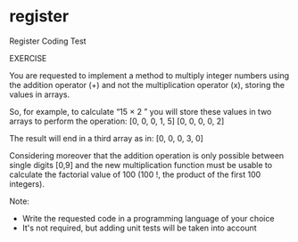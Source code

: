 # register
Register Coding Test

EXERCISE 

You are requested to implement a method to multiply integer numbers using the addition operator (+) and not the multiplication operator (x), storing the values in arrays.

So, for example, to calculate “15 × 2 ” you will store these values in two arrays to perform the operation:
[0, 0, 0, 1, 5]
[0, 0, 0, 0, 2]

The result will end in a third array as in:
[0, 0, 0, 3, 0]

Considering moreover that the addition operation is only possible between single digits [0,9] and the new multiplication function must be usable to calculate the factorial value of 100 (100 !, the product of the first 100 integers).

Note: 
* Write the requested code in a programming language of your choice
* It's not required, but adding unit tests will be taken into account
